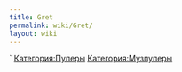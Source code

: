 ```yaml
---
title: Gret
permalink: wiki/Gret/
layout: wiki
---
```


\` [Категория:Пуперы](Категория:Пуперы "wikilink")
[Категория:Музпуперы](Категория:Музпуперы "wikilink")
